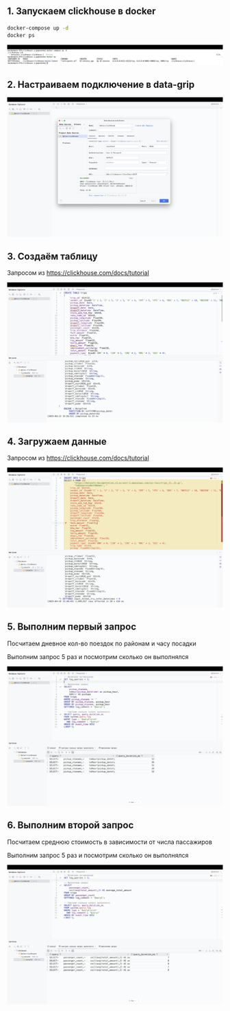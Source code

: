 ## 1. Запускаем clickhouse в docker
```bash
docker-compose up -d
docker ps
```
![1](images/clickhouse/1.png)

## 2. Настраиваем подключение в data-grip
![2](images/clickhouse/2.png)

## 3. Создаём таблицу

Запросом из https://clickhouse.com/docs/tutorial

![3](images/clickhouse/3.png)

## 4. Загружаем данные

Запросом из https://clickhouse.com/docs/tutorial

![4](images/clickhouse/4.png)

## 5. Выполним первый запрос

Посчитаем дневное кол-во поездок по районам и часу посадки

Выполним запрос 5 раз и посмотрим сколько он выполнялся

![5](images/clickhouse/5.png)

## 6. Выполним второй запрос

Посчитаем среднюю стоимость в зависимости от числа пассажиров

Выполним запрос 5 раз и посмотрим сколько он выполнялся

![5](images/clickhouse/6.png)

